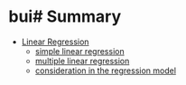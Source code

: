 # bui# Summary
 * [Linear Regression](part2/README.md)
    * [simple linear regression](part2/simple_linear_regression.md)
    * [multiple linear regression](part2/multiple_linear_regression.md)
    * [consideration in the regression model](part2/considerations_in_the_regression_model.md)
